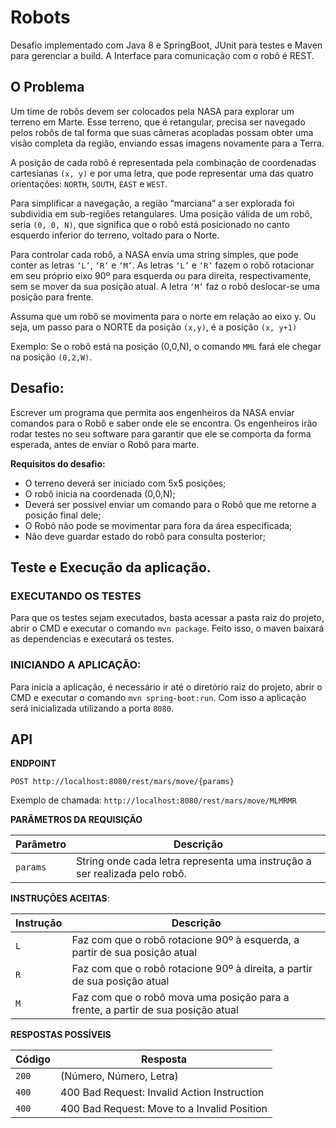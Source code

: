 # Robots

Desafio implementado com Java 8 e SpringBoot, JUnit para testes e Maven para gerenciar a build.
A Interface para comunicação com o robô é REST.


## O Problema

Um time de robôs devem ser colocados pela NASA para explorar um terreno em Marte.
Esse terreno, que é retangular, precisa ser navegado pelos robôs de tal forma que suas câmeras acopladas possam obter uma visão completa da região,
enviando essas imagens novamente para a Terra.

A posição de cada robô é representada pela combinação de coordenadas cartesianas `(x, y)` e por uma letra, que pode representar uma das quatro orientações:
`NORTH`, `SOUTH`, `EAST` e `WEST`. 

Para simplificar a navegação, a região “marciana” a ser explorada foi subdividia em sub-regiões retangulares.
Uma posição válida de um robô, seria `(0, 0, N)`, que significa que o robô está posicionado no canto esquerdo inferior do terreno, voltado para o Norte.

Para controlar cada robô, a NASA envia uma string simples, que pode conter as letras `‘L’`, `‘R’` e `‘M’`. As letras `‘L’` e `‘R’` fazem
o robô rotacionar em seu próprio eixo 90º para esquerda ou para direita, respectivamente, sem se mover da sua posição atual. A letra `‘M’` faz
o robô deslocar-se uma posição para frente.

Assuma que um robô se movimenta para o norte em relação ao eixo y. Ou seja, um passo para o NORTE da posição `(x,y)`, é a posição `(x, y+1)`

Exemplo: Se o robô está na posição (0,0,N), o comando `MML` fará ele chegar na posição `(0,2,W)`.


## Desafio:
Escrever um programa que permita aos engenheiros da NASA enviar comandos para o Robô e saber onde ele se encontra. 
Os engenheiros irão rodar testes no seu software para garantir que ele se comporta da forma esperada, antes de enviar o Robô para marte.

**Requisitos do desafio:**
* O terreno deverá ser iniciado com 5x5 posições;
* O robô inicia na coordenada (0,0,N);
* Deverá ser possível enviar um comando para o Robô que me retorne a posição final dele;
* O Robô não pode se movimentar para fora da área especificada;
* Não deve guardar estado do robô para consulta posterior;



## Teste e Execução da aplicação.

### EXECUTANDO OS TESTES
Para que os testes sejam executados, basta acessar a pasta raiz do projeto, abrir o CMD e executar o comando `mvn package`.
Feito isso, o maven baixará as dependencias e executará os testes.

### INICIANDO A APLICAÇÃO:

Para  inicia a aplicação, é necessário ir até o diretório raiz do projeto, abrir o CMD e executar o comando `mvn spring-boot:run`. 
Com isso a aplicação será inicializada utilizando a porta `8080`.


## API

**ENDPOINT**
```
POST http://localhost:8080/rest/mars/move/{params}
```

Exemplo de chamada: `http://localhost:8080/rest/mars/move/MLMRMR`

**PARÂMETROS DA REQUISIÇÃO**

Parâmetro | Descrição
------------ | -------------
`params` | String onde cada letra representa uma instrução a ser realizada pelo robô.

**INSTRUÇÕES ACEITAS**:

Instrução | Descrição
------------ | -------------
`L` | Faz com que o robô rotacione 90º à esquerda, a partir de sua posição atual
`R` | Faz com que o robô rotacione 90º à direita, a partir de sua posição atual
`M` | Faz com que o robô mova uma posição para a frente, a partir de sua posição atual

**RESPOSTAS POSSÍVEIS**

Código | Resposta
------------ | -------------
`200` | (Número, Número, Letra) 
`400` | 400 Bad Request: Invalid Action Instruction
`400` | 400 Bad Request: Move to a Invalid Position
